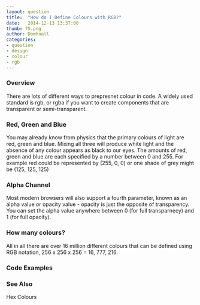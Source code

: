 ```yaml
---
layout: question
title:  "How do I Define Colours with RGB?"
date:   2014-12-13 13:37:00
thumb: 75.png
author: Domhnall
categories:
- question
- design
- colour
- rgb
---
```


### Overview
There are lots of different ways to prepresnet colour in code. A widely used standard is rgb, 
or rgba if you want to create components that are transparent or semi-transparent. 

### Red, Green and Blue
You may already know from physics that the primary colours of light are red, green and blue. 
Mixing all three will produce white light and the absence of any colour appears as black 
to our eyes. The amounts of red, green and blue are each specified by a number between 0 
and 255. For example red could be represented by (255, 0, 0) or one shade of grey might be 
(125, 125, 125)

### Alpha Channel
Most modern browsers will also support a fourth parameter, known as an alpha value or 
opacity value - opacity is just the opposite of transparency. You can set the alpha value anywhere 
between 0 (for full transparnecy) and 1 (for full opacity).

### How many colours?
All in all there are over 16 million different colours that can be defined using RGB notation,
256 x 256 x 256 = 16, 777, 216. 

### Code Examples


### See Also

Hex Colours
